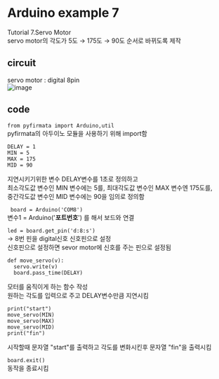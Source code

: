 # Arduino example 7
Tutorial 7.Servo Motor\
servo motor의 각도가 5도 → 175도 → 90도 순서로 바뀌도록 제작

## circuit
servo motor : digital 8pin\
![image](https://user-images.githubusercontent.com/79436159/109196147-afc06a00-77de-11eb-843c-20868af79ca1.png)

## code
``` from pyfirmata import Arduino,util ```\
pyfirmata의 아두이노 모듈을 사용하기 위해 import함 

```
DELAY = 1
MIN = 5
MAX = 175
MID = 90
```
지연시키기위한 변수 DELAY변수를 1초로 정의하고 \
최소각도값 변수인 MIN 변수에는 5를, 최대각도값 변수인 MAX 변수엔 175도를, \
중간각도값 변수인 MID 변수에는 90을 임의로 정의함

``` board = Arduino('COM8')``` \
변수1 = Arduino('**포트번호**') 를 해서 보드와 연결 

 ```led = board.get_pin('d:8:s') ```\
  -> 8번 핀을 digital신호 신호핀으로 설정\
  신호핀으로 설정하면 sevor motor에 신호를 주는 핀으로 설정됨
  
```
def move_servo(v):
  servo.write(v)
  board.pass_time(DELAY)
```
모터를 움직이게 하는 함수 작성\
원하는 각도를 입력으로 주고 DELAY변수만큼 지연시킴

```
print("start")
move_servo(MIN)
move_servo(MAX)
move_servo(MID)
print("fin")
```
시작할때 문자열 "start"를 출력하고 각도를 변화시킨후 문자열 "fin"을 출력시킴

```board.exit()``` \
동작을 종료시킴

